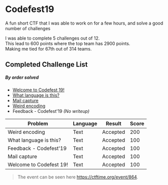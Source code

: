 # Codefest19

A fun short CTF that I was able to work on for a few hours, and solve a good number of challenges

I was able to complete 5 challenges out of 12.\
This lead to 600 points where the top team has 2900 points.\
Making me tied for 67th out of 314 teams.

## Completed Challenge List
##### _By order solved_
* [Welcome to Codefest 19!](WelcomeToCodefest19!)
* [What language is this?](WhatLanguageIsThis)
* [Mail capture](MailCapture)
* [Weird encoding](WeirdEncoding)
* Feedback - Codefest'19 _(No writeup)_


|Problem|Language|Result|Score|
|---|---|---|---|
|Weird encoding|Text|Accepted|200|
|What language is this?|Text|Accepted|100|
|Feedback - Codefest'19|Text|Accepted|100|
|Mail capture|Text|Accepted|100|
|Welcome to Codefest 19!|Text|Accepted|100|


> The event can be seen here https://ctftime.org/event/864.